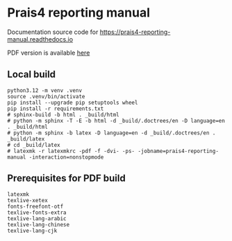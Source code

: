 # Prais4 reporting manual

Documentation source code for <https://prais4-reporting-manual.readthedocs.io>

PDF version is available [here](https://buildmedia.readthedocs.org/media/pdf/prais4-reporting-manual/latest/prais4-reporting-manual.pdf)

## Local build

    python3.12 -m venv .venv
    source .venv/bin/activate
    pip install --upgrade pip setuptools wheel
    pip install -r requirements.txt
    # sphinx-build -b html . _build/html
    # python -m sphinx -T -E -b html -d _build/.doctrees/en -D language=en . _build/html
    # python -m sphinx -b latex -D language=en -d _build/.doctrees/en . _build/latex
    # cd _build/latex
    # latexmk -r latexmkrc -pdf -f -dvi- -ps- -jobname=prais4-reporting-manual -interaction=nonstopmode

## Prerequisites for PDF build

    latexmk
    texlive-xetex
    fonts-freefont-otf
    texlive-fonts-extra
    texlive-lang-arabic
    texlive-lang-chinese
    texlive-lang-cjk
